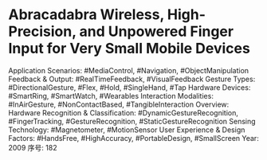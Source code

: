 # Abracadabra Wireless, High-Precision, and Unpowered Finger Input for Very Small Mobile Devices

Application Scenarios: #MediaControl, #Navigation, #ObjectManipulation
Feedback & Output: #RealTimeFeedback, #VisualFeedback
Gesture Types: #DirectionalGesture, #Flex, #Hold, #SingleHand, #Tap
Hardware Devices: #SmartRing, #SmartWatch, #Wearables
Interaction Modalities: #InAirGesture, #NonContactBased, #TangibleInteraction
Overview: Hardware
Recognition & Classification: #DynamicGestureRecognition, #FingerTracking, #GestureRecognition, #StaticGestureRecognition
Sensing Technology: #Magnetometer, #MotionSensor
User Experience & Design Factors: #HandsFree, #HighAccuracy, #PortableDesign, #SmallScreen
Year: 2009
序号: 182